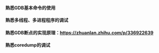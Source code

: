 #### 熟悉GDB基本命令的使用

#### 熟悉多线程、多进程程序的调试

#### 熟悉GDB断点的实现原理：https://zhuanlan.zhihu.com/p/336922639

#### 熟悉coredump的调试